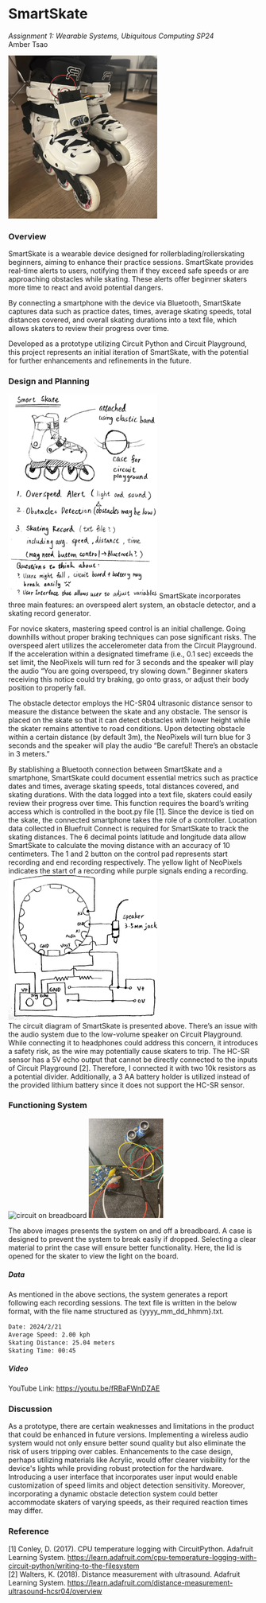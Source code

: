 # SmartSkate 
*Assignment 1: Wearable Systems, Ubiquitous Computing SP24*  
Amber Tsao

<img src="img/smartskate.jpg" alt="smartskate" width="300"/>

### Overview
SmartSkate is a wearable device designed for rollerblading/rollerskating beginners, aiming to enhance their practice sessions. SmartSkate provides real-time alerts to users, notifying them if they exceed safe speeds or are approaching obstacles while skating. These alerts offer beginner skaters more time to react and avoid potential dangers.

By connecting a smartphone with the device via Bluetooth, SmartSkate captures data such as practice dates, times, average skating speeds, total distances covered, and overall skating durations into a text file, which allows skaters to review their progress over time.

Developed as a prototype utilizing Circuit Python and Circuit Playground, this project represents an initial iteration of SmartSkate, with the potential for further enhancements and refinements in the future.
### Design and Planning
<img src="img/plan.jpg" alt="sketch" width="300"/>
SmartSkate incorporates three main features: an overspeed alert system, an obstacle detector, and a skating record generator.

For novice skaters, mastering speed control is an initial challenge. Going downhills without proper braking techniques can pose significant risks. The overspeed alert utilizes the accelerometer data from the Circuit Playground. If the acceleration within a designated timeframe (i.e., 0.1 sec) exceeds the set limit, the NeoPixels will turn red for 3 seconds and the speaker will play the audio “You are going overspeed, try slowing down.” Beginner skaters receiving this notice could try braking, go onto grass, or adjust their body position to properly fall.

The obstacle detector employs the HC-SR04 ultrasonic distance sensor to measure the distance between the skate and any obstacle. The sensor is placed on the skate so that it can detect obstacles with lower height while the skater remains attentive to road conditions. Upon detecting obstacle within a certain distance (by default 3m), the NeoPixels will turn blue for 3 seconds and the speaker will play the audio “Be careful! There’s an obstacle in 3 meters.”

By stablishing a Bluetooth connection between SmartSkate and a smartphone, SmartSkate could document essential metrics such as practice dates and times, average skating speeds, total distances covered, and skating durations. With the data logged into a text file, skaters could easily review their progress over time. This function requires the board’s writing access which is controlled in the boot.py file [1]. Since the device is tied on the skate, the connected smartphone takes the role of a controller. Location data collected in Bluefruit Connect is required for SmartSkate to track the skating distances. The 6 decimal points latitude and longitude data allow SmartSkate to calculate the moving distance with an accuracy of 10 centimeters. The 1 and 2 button on the control pad represents start recording and end recording respectively. The yellow light of NeoPixels indicates the start of a recording while purple signals ending a recording.  
<img src="img/circuit.jpg" alt="circuit plan" width="300"/>  
The circuit diagram of SmartSkate is presented above. There’s an issue with the audio system due to the low-volume speaker on Circuit Playground. While connecting it to headphones could address this concern, it introduces a safety risk, as the wire may potentially cause skaters to trip. The HC-SR sensor has a 5V echo output that cannot be directly connected to the inputs of Circuit Playground [2]. Therefore, I connected it with two 10k resistors as a potential divider. Additionally, a 3 AA battery holder is utilized instead of the provided lithium battery since it does not support the HC-SR sensor.

### Functioning System
<img src="img/circuit_bb.jpeg" alt="circuit on breadboard" width="300"/>   
<img src="img/circuit_wobb.jpeg" alt="circuit off breadboard" width="150"/>  

The above images presents the system on and off a breadboard. A case is designed to prevent the system to break easily if dropped. Selecting a clear material to print the case will ensure better functionality. Here, the lid is opened for the skater to view the light on the board.

##### Data
As mentioned in the above sections, the system generates a report following each recording sessions. The text file is written in the below format, with the file name structured as {yyyy_mm_dd_hhmm}.txt.
```
Date: 2024/2/21  
Average Speed: 2.00 kph   
Skating Distance: 25.04 meters   
Skating Time: 00:45  
```
##### Video
YouTube Link: https://youtu.be/fRBaFWnDZAE
### Discussion
As a prototype, there are certain weaknesses and limitations in the product that could be enhanced in future versions. Implementing a wireless audio system would not only ensure better sound quality but also eliminate the risk of users tripping over cables. Enhancements to the case design, perhaps utilizing materials like Acrylic, would offer clearer visibility for the device's lights while providing robust protection for the hardware. Introducing a user interface that incorporates user input would enable customization of speed limits and object detection sensitivity. Moreover, incorporating a dynamic obstacle detection system could better accommodate skaters of varying speeds, as their required reaction times may differ.
### Reference
[1] Conley, D. (2017). CPU temperature logging with CircuitPython. Adafruit Learning System. https://learn.adafruit.com/cpu-temperature-logging-with-circuit-python/writing-to-the-filesystem  
[2] Walters, K. (2018). Distance measurement with ultrasound. Adafruit Learning System. https://learn.adafruit.com/distance-measurement-ultrasound-hcsr04/overview
